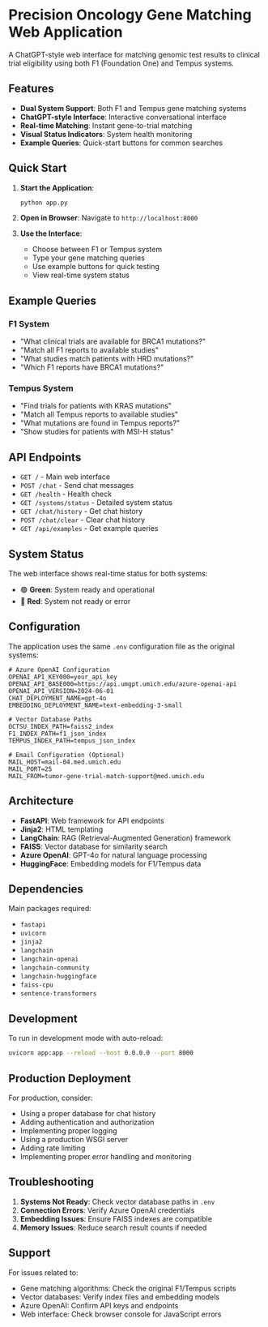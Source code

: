 # Precision Oncology Gene Matching Web Application

A ChatGPT-style web interface for matching genomic test results to clinical trial eligibility using both F1 (Foundation One) and Tempus systems.

## Features

- **Dual System Support**: Both F1 and Tempus gene matching systems
- **ChatGPT-style Interface**: Interactive conversational interface
- **Real-time Matching**: Instant gene-to-trial matching
- **Visual Status Indicators**: System health monitoring
- **Example Queries**: Quick-start buttons for common searches

## Quick Start

1. **Start the Application**:
   ```bash
   python app.py
   ```

2. **Open in Browser**:
   Navigate to `http://localhost:8000`

3. **Use the Interface**:
   - Choose between F1 or Tempus system
   - Type your gene matching queries
   - Use example buttons for quick testing
   - View real-time system status

## Example Queries

### F1 System
- "What clinical trials are available for BRCA1 mutations?"
- "Match all F1 reports to available studies"
- "What studies match patients with HRD mutations?"
- "Which F1 reports have BRCA1 mutations?"

### Tempus System
- "Find trials for patients with KRAS mutations"
- "Match all Tempus reports to available studies"
- "What mutations are found in Tempus reports?"
- "Show studies for patients with MSI-H status"

## API Endpoints

- `GET /` - Main web interface
- `POST /chat` - Send chat messages
- `GET /health` - Health check
- `GET /systems/status` - Detailed system status
- `GET /chat/history` - Get chat history
- `POST /chat/clear` - Clear chat history
- `GET /api/examples` - Get example queries

## System Status

The web interface shows real-time status for both systems:
- 🟢 **Green**: System ready and operational
- 🔴 **Red**: System not ready or error

## Configuration

The application uses the same `.env` configuration file as the original systems:

```properties
# Azure OpenAI Configuration
OPENAI_API_KEY000=your_api_key
OPENAI_API_BASE000=https://api.umgpt.umich.edu/azure-openai-api
OPENAI_API_VERSION=2024-06-01
CHAT_DEPLOYMENT_NAME=gpt-4o
EMBEDDING_DEPLOYMENT_NAME=text-embedding-3-small

# Vector Database Paths
OCTSU_INDEX_PATH=faiss2_index
F1_INDEX_PATH=f1_json_index
TEMPUS_INDEX_PATH=tempus_json_index

# Email Configuration (Optional)
MAIL_HOST=mail-04.med.umich.edu
MAIL_PORT=25
MAIL_FROM=tumor-gene-trial-match-support@med.umich.edu
```

## Architecture

- **FastAPI**: Web framework for API endpoints
- **Jinja2**: HTML templating
- **LangChain**: RAG (Retrieval-Augmented Generation) framework
- **FAISS**: Vector database for similarity search
- **Azure OpenAI**: GPT-4o for natural language processing
- **HuggingFace**: Embedding models for F1/Tempus data

## Dependencies

Main packages required:
- `fastapi`
- `uvicorn`
- `jinja2`
- `langchain`
- `langchain-openai`
- `langchain-community`
- `langchain-huggingface`
- `faiss-cpu`
- `sentence-transformers`

## Development

To run in development mode with auto-reload:
```bash
uvicorn app:app --reload --host 0.0.0.0 --port 8000
```

## Production Deployment

For production, consider:
- Using a proper database for chat history
- Adding authentication and authorization
- Implementing proper logging
- Using a production WSGI server
- Adding rate limiting
- Implementing proper error handling and monitoring

## Troubleshooting

1. **Systems Not Ready**: Check vector database paths in `.env`
2. **Connection Errors**: Verify Azure OpenAI credentials
3. **Embedding Issues**: Ensure FAISS indexes are compatible
4. **Memory Issues**: Reduce search result counts if needed

## Support

For issues related to:
- Gene matching algorithms: Check the original F1/Tempus scripts
- Vector databases: Verify index files and embedding models
- Azure OpenAI: Confirm API keys and endpoints
- Web interface: Check browser console for JavaScript errors
